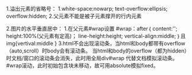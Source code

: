 1.溢出元素的省略号：
	1.white-space:nowarp; 
	text-overflow:ellipsis;
	overflow:hidden;
	2.父元素不能是被子元素撑开的行内元素
	
2.图片的水平垂直居中：
	1.在父元素#wrap设置
	#wrap：after｛
		content:'';
		height:100%(父元素有定高)；
		line-height:height;
		vertical-align:middle;
	｝且img{vertival:middle }
3.html不会出现滚动条，当html和body都带有overflow（auto,scroll）时body会有滚动条。
	当html和body的overflow（都为hidden）时文档/窗口的滚动条会消失，此时用全局div#wrap
	代替文档模拟滚动条。#wrap滚动，此时初始包含块未移动，故可用absolute模拟fixed。
